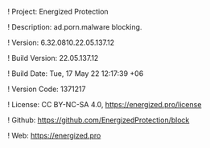 ! Project: Energized Protection

! Description: ad.porn.malware blocking.

! Version: 6.32.0810.22.05.137.12

! Build Version: 22.05.137.12

! Build Date: Tue, 17 May 22 12:17:39 +06

! Version Code: 1371217

! License: CC BY-NC-SA 4.0, https://energized.pro/license

! Github: https://github.com/EnergizedProtection/block

! Web: https://energized.pro
